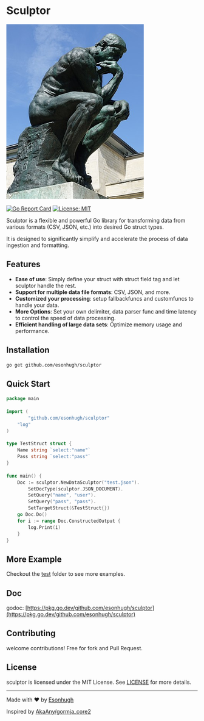 # Sculptor

![FlexFormer Logo](./doc/logo.png)


[![Go Report Card](https://goreportcard.com/badge/github.com/esonhugh/sculptor)](https://goreportcard.com/report/github.com/esonhugh/sculptor)
[![License: MIT](https://img.shields.io/badge/License-MIT-yellow.svg)](https://opensource.org/licenses/MIT)


Sculptor is a flexible and powerful Go library 
for transforming data from various formats 
(CSV, JSON, etc.) into desired Go struct types.

It is designed to significantly simplify and accelerate the process of data ingestion and formatting.

## Features

- **Ease of use**: Simply define your struct with struct field tag and let sculptor handle the rest.
- **Support for multiple data file formats**: CSV, JSON, and more.
- **Customized your processing**: setup fallbackfuncs and customfuncs to handle your data.
- **More Options**: Set your own delimiter, data parser func and time latency to control the speed of data processing.
- **Efficient handling of large data sets**: Optimize memory usage and performance.

## Installation

```bash
go get github.com/esonhugh/sculptor
```

## Quick Start

```go
package main

import (
        "github.com/esonhugh/sculptor"
	"log"
)

type TestStruct struct {
	Name string `select:"name"`
	Pass string `select:"pass"`
}

func main() {
	Doc := sculptor.NewDataSculptor("test.json").
		SetDocType(sculptor.JSON_DOCUMENT).
		SetQuery("name", "user").
		SetQuery("pass", "pass").
		SetTargetStruct(&TestStruct{})
	go Doc.Do()
	for i := range Doc.ConstructedOutput {
		log.Print(i)
	}
}
```

## More Example

Checkout the [test](./test) folder to see more examples.

## Doc

godoc: [https://pkg.go.dev/github.com/esonhugh/sculptor](https://pkg.go.dev/github.com/esonhugh/sculptor)

## Contributing

welcome contributions! Free for fork and Pull Request. 

## License

sculptor is licensed under the MIT License. See [LICENSE](LICENSE) for more details.

---

Made with :heart: by [Esonhugh](https://eson.ninja)

Inspired by [AkaAny/gormja_core2](https://github.com/AkaAny/gormja_core2)
